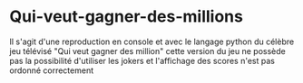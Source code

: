 # Qui-veut-gagner-des-millions
Il s'agit d'une reproduction en console et avec le langage python du célèbre jeu télévisé "Qui veut gagner des million" cette version du jeu ne possède pas la possibilité d'utiliser les jokers et l'affichage des scores n'est pas ordonné correctement
